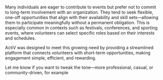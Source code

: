 Many individuals are eager to contribute to events but prefer not to commit to long-term involvement with an organization. They tend to seek flexible, one-off opportunities that align with their availability and skill sets—allowing them to participate meaningfully without a permanent obligation. This is especially common in contexts such as festivals, conferences, and sporting events, where volunteers can select specific roles based on their interests and schedules.

ActiV was designed to meet this growing need by providing a streamlined platform that connects volunteers with short-term opportunities, making engagement simple, efficient, and rewarding.

Let me know if you want to tweak the tone—more professional, casual, or community-driven, for example
